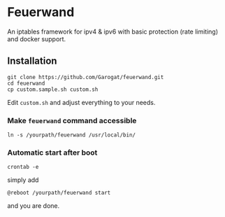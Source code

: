 # Feuerwand

An iptables framework for ipv4 & ipv6 with basic protection (rate limiting) and docker support.

## Installation

```
git clone https://github.com/Garogat/feuerwand.git
cd feuerwand
cp custom.sample.sh custom.sh
```

Edit `custom.sh` and adjust everything to your needs.

### Make `feuerwand` command accessible ###

`ln -s /yourpath/feuerwand /usr/local/bin/`

### Automatic start after boot
`crontab -e`

simply add

`@reboot /yourpath/feuerwand start`

and you are done.
